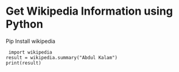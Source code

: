 # Get Wikipedia Information using Python

Pip Install wikipedia

     import wikipedia
    result = wikipedia.summary("Abdul Kalam")
    print(result)
